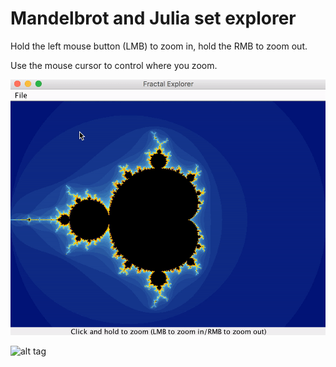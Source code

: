 # Mandelbrot and Julia set explorer

Hold the left mouse button (LMB) to zoom in, hold the RMB to zoom out.

Use the mouse cursor to control where you zoom.


 ![alt tag](images/demo_0.gif)
 
 
 ![alt tag](images/zoomoutjulia.gif)
